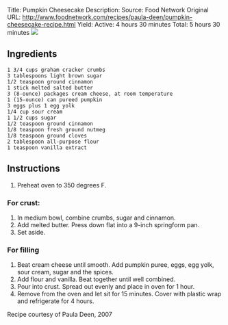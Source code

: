 Title: Pumpkin Cheesecake
Description: 
Source: Food Network
Original URL: http://www.foodnetwork.com/recipes/paula-deen/pumpkin-cheesecake-recipe.html
Yield: 
Active: 4 hours 30 minutes
Total: 5 hours 30 minutes
 ![](https://cdn2.pepperplate.com/recipes/1d48a9ef8b604bbd9998838027bb5005.jpg)
## Ingredients
	1 3/4 cups graham cracker crumbs
	3 tablespoons light brown sugar
	1/2 teaspoon ground cinnamon
	1 stick melted salted butter
	3 (8-ounce) packages cream cheese, at room temperature
	1 (15-ounce) can pureed pumpkin
	3 eggs plus 1 egg yolk
	1/4 cup sour cream
	1 1/2 cups sugar
	1/2 teaspoon ground cinnamon
	1/8 teaspoon fresh ground nutmeg
	1/8 teaspoon ground cloves
	2 tablespoon all-purpose flour
	1 teaspoon vanilla extract

## Instructions 
1. Preheat oven to 350 degrees F.
### For crust:
1. In medium bowl, combine crumbs, sugar and cinnamon. 
2. Add melted butter. Press down flat into a 9-inch springform pan. 
3. Set aside.
### For filling
1. Beat cream cheese until smooth. Add pumpkin puree, eggs, egg yolk, sour cream, sugar and the spices. 
2. Add flour and vanilla. Beat together until well combined.
3. Pour into crust. Spread out evenly and place in oven for 1 hour. 
4. Remove from the oven and let sit for 15 minutes. Cover with plastic wrap and refrigerate for 4 hours.
 
Recipe courtesy of Paula Deen, 2007

